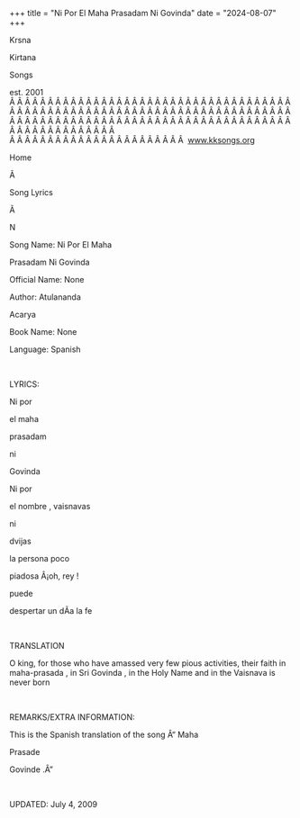 +++ 
title = "Ni Por El Maha Prasadam Ni Govinda"
date = "2024-08-07"
+++

Krsna
 
Kirtana
 
Songs

est. 2001
Â Â Â Â Â Â Â Â Â Â Â Â Â Â Â Â Â Â Â Â Â Â Â Â Â Â Â Â Â Â Â Â Â Â Â Â Â Â Â Â Â Â Â Â Â Â Â Â Â Â Â Â Â Â Â Â Â Â Â Â Â Â Â Â Â Â Â Â Â Â Â Â Â Â Â Â Â Â Â Â Â Â Â Â Â Â Â Â Â Â Â Â Â Â Â Â Â Â Â Â Â Â Â Â Â Â Â Â Â Â Â Â Â Â Â Â Â Â Â Â Â Â Â Â Â  
Â Â Â Â Â Â Â Â Â Â Â Â Â Â Â Â Â Â Â Â Â Â Â  
www.kksongs.org








Home


Ã 
 
Song Lyrics
 
Ã 
 
N


Song Name: Ni 
Por
 El 
Maha
 
Prasadam
 Ni 
Govinda


Official Name: None


Author: 
Atulananda
 
Acarya


Book Name: None


Language: 
Spanish


 


LYRICS:


Ni 
por

el 
maha
 
prasadam
 
ni
 
Govinda


Ni 
por

el 
nombre
, 
vaisnavas
 
ni
 
dvijas


la
 persona 
poco
 
piadosa
 Â¡oh, 
rey
!


puede
 
despertar
 un 
dÃ­a
 la 
fe


 


TRANSLATION


O king, for those who have amassed
very few pious activities, their faith in 
maha-prasada
,
in Sri 
Govinda
, in the Holy Name and in the 
Vaisnava
 is never born


 


REMARKS/EXTRA INFORMATION:


This
is the Spanish translation of the song Â“
Maha
 
Prasade
 
Govinde
.Â”


 


UPDATED:
 July 4, 2009